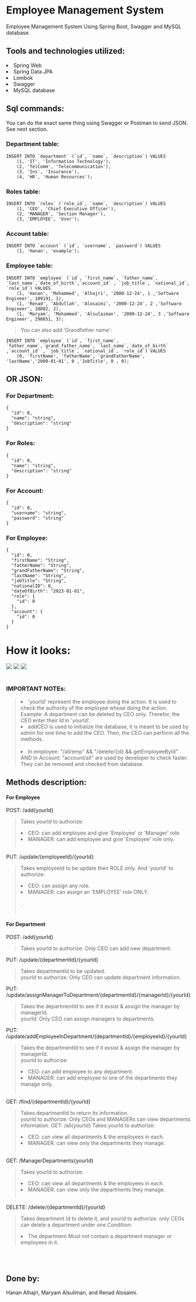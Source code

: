 # Employee Management System
Employee Management System Using Spring Boot, Swagger and MySQL database. 

## Tools and technologies utilized: 
<li>Spring Web </li> 
<li>Spring Data JPA </li> 
<li>Lombok </li> 
<li>Swagger </li> 
<li>MySQL database</li> 

## Sql commands:
You can do the exact same thing using Swagger or Postman to send JSON. See next section.

### Department table: 
``` 
INSERT INTO `department` (`id`, `name`, `description`) VALUES
	(1, 'IT', 'Information Technology'),
	(2, 'TelComm', 'Telecommunication'),
	(3, 'Ins', 'Insurance'),
	(4, 'HR', 'Human Resources');
```

### Roles table: 
``` 
INSERT INTO `roles` (`role_id`, `name`, `description`) VALUES
	(1, 'CEO', 'Chief Executive Officer'),
	(2, 'MANAGER', 'Section Manager'),
	(3, 'EMPLOYEE', 'User');
```

### Account table: 
``` 
INSERT INTO `account` (`id`, `username`, `password`) VALUES
	(1, 'Hanan', 'example');
```

### Employee table: 
``` 
INSERT INTO `employee` (`id`, `first_name`, `father_name`, `last_name`,`date_of_birth`,`account_id` , `job_title`, `national_id`, `role_id`) VALUES
	(1, 'Hanan', 'Mohammed', 'Alhajri', '2000-12-24', 1 ,'Software Engineer', 109191, 1),
	(1, 'Renad', 'Abdullah', 'Alosaimi', '2000-12-24', 2 ,'Software Engineer', 10882, 2),
	(1, 'Maryam', 'Mohammed', 'Alsulaiman', '2000-12-24', 3 ,'Software Engineer', 298651, 3);

```

> You can also add 'Grandfather name': 
``` 
INSERT INTO `employee` (`id`, `first_name`, `father_name`,`grand_father_name`, `last_name`,`date_of_birth` ,`account_id` , `job_title`, `national_id`, `role_id`) VALUES
	(0, 'firstName', 'fatherName', 'grandFatherName', 'lastName','2000-01-01', 0 ,'JobTitle', 0 , 0);
```

## OR JSON: 
### For Department:

``` 
{
  "id": 0,
  "name": "string",
  "description": "string"
}
```

### For Roles:
``` 
{
  "id": 0,
  "name": "string",
  "description": "string"
}
```

### For Account:
``` 
{
  "id": 0,
  "username": "string",
  "password": "string"
}
```


### For Employee:
``` 
{
  "id": 0,
  "firstName": "String",
  "fatherName": "String",
  "grandFatherName": "String",
  "lastName": "String",
  "jobTitle": "String",
  "nationalID": 0,
  "dateOfBirth": "2023-01-01",
  "role": {
    "id": 0
  },
  "account": {
    "id": 0
  }
}
```


# How it looks: 
<img src = "https://user-images.githubusercontent.com/92547643/231270218-867be17c-2564-43f1-bddd-0a45075332d2.png"> 
<img src = "https://user-images.githubusercontent.com/92547643/231270364-732061c9-d3e0-41f2-b9b4-421294592d78.png">
<img src = "https://user-images.githubusercontent.com/92547643/231270482-8e2928e1-ce59-4d56-b186-45efdb10d4d3.png"><br><br>

### IMPORTANT NOTEs: 
> <li>'yourId' represent the employee doing the action. It is used to check the authority of the employee whose doing the action. <br> Example: A department can be deleted by CEO only. Therefor, the CEO enter their Id in 'yourId'.<br></li>
> <li> addCEO is used to initialize the database, it is meant to be used by admin for one time to add the CEO. Then, the CEO can perform all the methods.<br></li><br>
> <li>In employee: "/all/emp" && "/delete/{id} && getEmployeeById" AND In Account: "account/all" are used by developer to check faster. They can be removed and checked from database.<br></li>



## Methods description: 
#### For Employee
POST: /add{yourId}
> Takes yourId to authorize:
> <li>CEO: can add employee and give 'Employee' or 'Manager' role.</li>
>  <li>MANAGER: can add employee and give 'Employee' role only.</li><br>

PUT: /update/{employeeId}/{yourId}
>Takes employeeId to be update their ROLE only. And 'yourId' to authorize:<li>CEO: can assign any role.</li> <li>MANAGER: can assign an 'EMPLOYEE' role ONLY.</li><br> .<br><br>

#### For Department
POST: /add{yourId}
> Takes yourId to authorize: Only CEO can add new department.

PUT: /update/{departmentId}/{yourId}
> Takes departmentId to be updated. <br> yourId to authorize: Only CEO can update department information.

PUT: /update/assignManagerToDepartment/{departmentId}/{managerId}/{yourId}
> Takes the departmentId to see if it exsist & assign the manager by managerId. <br> yourId: Only CEO can assign managers to departments.

PUT: /update/addEmployeeInDepartment/{departmentId}/{employeeId}/{yourId}
> Takes the departmentId to see if it exsist & assign the manager by managerId. <br>
> yourId to authorize: <li>CEO: can add employee to any department.</li> <li>MANAGER: can add employee to one of the departments they manage only.</li><br>


GET: /find/{departmentId}/{yourId}
> Takes departmentId to return its information. <br> yourId to authorize:  Only CEOs and MANAGERs can view departments information.
GET: /all{yourId}
> Takes yourId to authorize: <li>CEO: can view all departments & the employees in each. </li> <li>MANAGER: can view only the departments they manage.</li><br>

GET: /ManagerDepartments{yourId}
> Takes yourId to authorize: <li>CEO: can view all departments & the employees in each. </li> <li>MANAGER: can view only the departments they manage. </li><br>

DELETE: /delete/{departmentId}/{yourId}
> Takes department Id to delete it, and yourId to authorize: only CEOs can delete a department under one Condition: <li>The department Must not contain a department manager or employees in it. </li>

<br><br>


## Done by: 
Hanan Alhajri, Maryam Alsuliman, and Renad Alosaimi.


